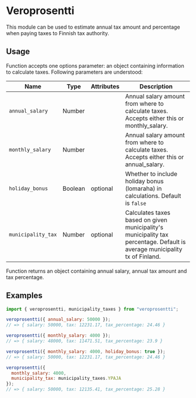 # Veroprosentti

This module can be used to estimate annual tax amount and percentage when paying taxes to Finnish tax authority.

## Usage

Function accepts one options parameter: an object containing information to calculate taxes. Following parameters are understood:

| Name               | Type    | Attributes | Description                                                                                                                |
| ------------------ | ------- | ---------- | -------------------------------------------------------------------------------------------------------------------------- |
| `annual_salary`    | Number  |            | Annual salary amount from where to calculate taxes. Accepts either this or monthly_salary.                                 |
| `monthly_salary`   | Number  |            | Annual salary amount from where to calculate taxes. Accepts either this or annual_salary.                                  |
| `holiday_bonus`    | Boolean | optional   | Whether to include holiday bonus (lomaraha) in calculations. Default is `false`                                            |
| `municipality_tax` | Number  | optional   | Calculates taxes based on given municipality's municipality tax percentage. Default is average municipality tx of Finland. |

Function returns an object containing annual salary, annual tax amount and tax percentage.

## Examples

```javascript
import { veroprosentti, municipality_taxes } from "veroprosentti";

veroprosentti({ annual_salary: 50000 });
// => { salary: 50000, tax: 12231.17, tax_percentage: 24.46 }

veroprosentti({ monthly_salary: 4000 });
// => { salary: 48000, tax: 11471.51, tax_percentage: 23.9 }

veroprosentti({ monthly_salary: 4000, holiday_bonus: true });
// => { salary: 50000, tax: 12231.17, tax_percentage: 24.46 }

veroprosentti({
  monthly_salary: 4000,
  municipality_tax: municipality_taxes.YPAJA
});
// => { salary: 50000, tax: 12135.41, tax_percentage: 25.28 }
```
